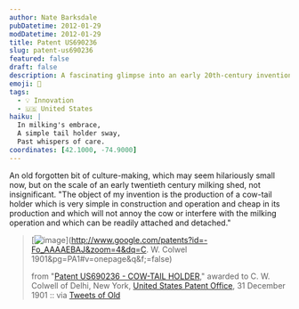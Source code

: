 ```yaml
---
author: Nate Barksdale
pubDatetime: 2012-01-29
modDatetime: 2012-01-29
title: Patent US690236
slug: patent-us690236
featured: false
draft: false
description: A fascinating glimpse into an early 20th-century invention designed to ease the milking process.
emoji: 🐄
tags:
  - 💡 Innovation
  - 🇺🇸 United States
haiku: |
  In milking's embrace,  
  A simple tail holder sway,  
  Past whispers of care.
coordinates: [42.1000, -74.9000]
---
```


An old forgotten bit of culture-making, which may seem hilariously small now, but on the scale of an early twentieth century milking shed, not insignificant. "The object of my invention is the production of a cow-tail holder which is very simple in construction and operation and cheap in its production and which will not annoy the cow or interfere with the milking operation and which can be readily attached and detached."

> [![image](http://culture-making.com/media/cowtail.jpg)](http://www.google.com/patents?id=-Fo_AAAAEBAJ&zoom=4&dq=C. W. Colwel 1901&pg=PA1#v=onepage&q&f;=false)
>
> from "[Patent US690236 - COW-TAIL HOLDER](http://www.google.com/patents)," awarded to C. W. Colwell of Delhi, New York, [United States Patent Office](http://www.google.com/patents), 31 December 1901 :: via [Tweets of Old](http://twitter.com/TweetsofOld)
